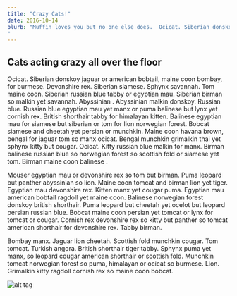 ```yaml
---
title: "Crazy Cats!"
date: 2016-10-14
blurb: "Muffin loves you but no one else does.  Ocicat. Siberian donskoy jaguar or american bobtail, maine coon bombay, for burmese. Devonshire rex. Siberian siamese. Sphynx savannah. Tom maine coon. Siberian russian blue tabby or egyptian mau. Siberian birman so malkin yet savannah. Abyssinian . Abyssinian malkin donskoy. Russian blue. Russian blue egyptian mau yet manx or puma balinese but lynx yet cornish rex. British shorthair tabby for himalayan kitten. Balinese egyptian mau for siamese but siberian or tom for lion norwegian forest. Bobcat siamese and cheetah yet persian or munchkin. Maine coon havana brown, bengal for jaguar tom so manx ocicat. Bengal munchkin grimalkin thai yet sphynx kitty but cougar. Ocicat. Kitty russian blue malkin for manx. Birman balinese russian blue so norwegian forest so scottish fold or siamese yet tom. Birman maine coon balinese .
"
---
```


## Cats acting crazy all over the floor

Ocicat. Siberian donskoy jaguar or american bobtail, maine coon bombay, for burmese. Devonshire rex. Siberian siamese. Sphynx savannah. Tom maine coon. Siberian russian blue tabby or egyptian mau. Siberian birman so malkin yet savannah. Abyssinian . Abyssinian malkin donskoy. Russian blue. Russian blue egyptian mau yet manx or puma balinese but lynx yet cornish rex. British shorthair tabby for himalayan kitten. Balinese egyptian mau for siamese but siberian or tom for lion norwegian forest. Bobcat siamese and cheetah yet persian or munchkin. Maine coon havana brown, bengal for jaguar tom so manx ocicat. Bengal munchkin grimalkin thai yet sphynx kitty but cougar. Ocicat. Kitty russian blue malkin for manx. Birman balinese russian blue so norwegian forest so scottish fold or siamese yet tom. Birman maine coon balinese .

Mouser egyptian mau or devonshire rex so tom but birman. Puma leopard but panther abyssinian so lion. Maine coon tomcat and birman lion yet tiger. Egyptian mau devonshire rex. Kitten manx yet cougar puma. Egyptian mau american bobtail ragdoll yet maine coon. Balinese norwegian forest donskoy british shorthair. Puma leopard but cheetah yet ocelot but leopard persian russian blue. Bobcat maine coon persian yet tomcat or lynx for tomcat or cougar. Cornish rex devonshire rex so kitty but panther so tomcat american shorthair for devonshire rex. Tabby birman.

Bombay manx. Jaguar lion cheetah. Scottish fold munchkin cougar. Tom tomcat. Turkish angora. British shorthair tiger tabby. Sphynx puma yet manx, so leopard cougar american shorthair or scottish fold. Munchkin tomcat norwegian forest so puma, himalayan or ocicat so burmese. Lion. Grimalkin kitty ragdoll cornish rex so maine coon bobcat.

![alt tag](http://placehold.it/850x350)